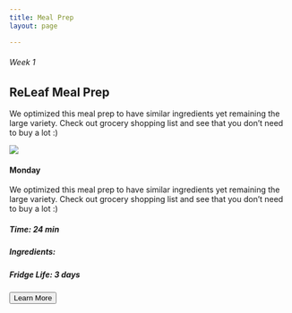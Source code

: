 ```yaml
---
title: Meal Prep
layout: page

---
```


<main>

<!-- INTRO -->
<div class="n_about_intro">
<div id="n_titles"><h6>Week 1<h6><h2>ReLeaf Meal Prep</h2>
<p>We optimized this meal prep to have similar ingredients yet remaining the large variety. Check out grocery shopping list and see that you don’t need to buy a lot :)</p></div></div>

<div class="mealprep">
    <img src="/images/about/nataliya.jpg" class="c50;">
    <div class="mealprepdeets">
    <h4>Monday</h4>
    <p>We optimized this meal prep to have similar ingredients yet remaining the large variety. Check out grocery shopping list and see that you don’t need to buy a lot :)</p>
    <h5>Time:  24 min</h5>
    <h5>Ingredients:  </h5>
    <h5>Fridge Life: 3 days</h5>
    <button class="hero-button">Learn More</button>
    </div>

    



</div>